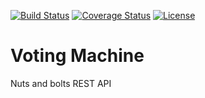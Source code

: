 [![Build Status](//img.shields.io/travis/hat-festival/voting-machine.svg?style=flat-square)](//travis-ci.org/hat-festival/voting-machine)
[![Coverage Status](//img.shields.io/coveralls/hat-festival/voting-machine.svg?style=flat-square)](//coveralls.io/r/hat-festival/voting-machine)
[![License](//img.shields.io/:license-mit-blue.svg?style=flat-square)](//github.com/hat-festival/voting-machine/blob/master/LICENSE.md)

# Voting Machine

Nuts and bolts REST API 
